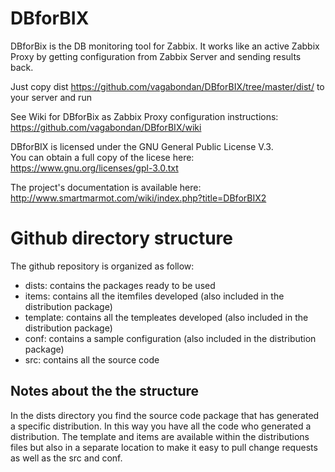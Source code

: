 # DBforBIX

DBforBix is the DB monitoring tool for Zabbix. It works like an active Zabbix Proxy by getting configuration from Zabbix Server and sending results back.

Just copy dist https://github.com/vagabondan/DBforBIX/tree/master/dist/ to your server and run<br>

See Wiki for DBforBix as Zabbix Proxy configuration instructions: https://github.com/vagabondan/DBforBIX/wiki<br>

DBforBIX is licensed under the GNU General Public License  V.3. <br>
You can obtain a full copy of the licese here: https://www.gnu.org/licenses/gpl-3.0.txt <br>

The project's documentation is available here: http://www.smartmarmot.com/wiki/index.php?title=DBforBIX2 <br>

# Github directory structure
The github repository is organized as follow:
* dists: contains the packages ready to be used
* items: contains all the itemfiles developed (also included in the distribution package)
* template: contains all the templeates developed (also included in the distribution package)
* conf: contains a sample configuration (also included in the distribution package)
* src: contains all the source code


## Notes about the the structure
In the dists directory you find the source code package that has generated a specific distribution. In this way you have all the code who generated a distribution.
The template and items are available within the distributions files but also in a separate location to make it easy to pull change requests as well as the src and conf.

